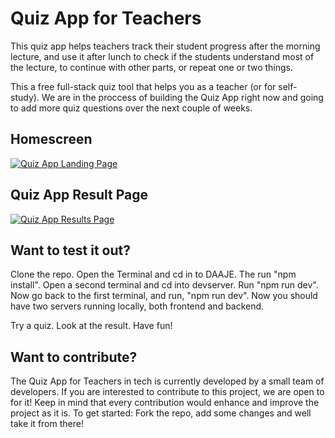 # Quiz App for Teachers
This quiz app helps teachers track their student progress after the morning lecture, and use it after lunch to check if the students understand most of the lecture, to continue with other parts, or repeat one or two things.

This a free full-stack quiz tool that helps you as a teacher (or for self-study). We are in the proccess of building the Quiz App right now and going to add more quiz questions over the next couple of weeks.

## Homescreen
[![Quiz App Landing Page](http://jhellberg.com/images/quiz-app-landing-page.jpg)](#)


## Quiz App Result Page
[![Quiz App Results Page](http://jhellberg.com/images/quiz-app-results.png)](#)

## Want to test it out?

Clone the repo. Open the Terminal and cd in to DAAJE. The run "npm install".  Open a second terminal and cd into devserver. Run "npm run dev". Now go back to the first terminal, and run, "npm run dev". Now you should have two servers running locally, both frontend and backend.

Try a quiz. Look at the result. Have fun!

## Want to contribute?
The Quiz App for Teachers in tech is currently developed by a small team of developers. If you are interested to contribute to this project, we are open to for it! Keep in mind that every contribution would enhance and improve the project as it is. To get started: Fork the repo, add some changes and well take it from there!
